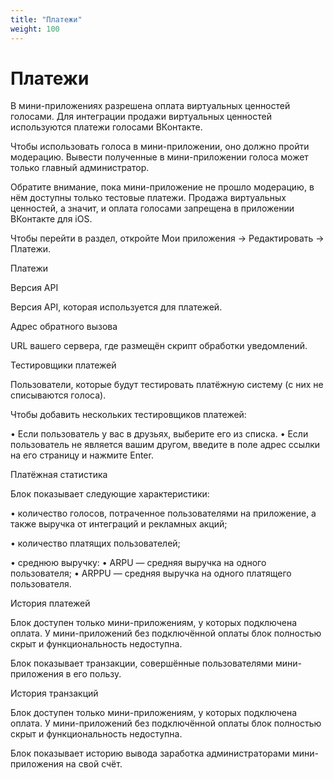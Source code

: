 ```yaml
---
title: "Платежи"
weight: 100
---
```

# Платежи

В мини-приложениях разрешена оплата виртуальных ценностей голосами.
Для интеграции продажи виртуальных ценностей используются платежи голосами ВКонтакте.

Чтобы использовать голоса в мини-приложении, оно должно пройти модерацию. Вывести полученные в мини-приложении голоса может только главный администратор.

Обратите внимание, пока мини-приложение не прошло модерацию, в нём доступны только тестовые платежи. Продажа виртуальных ценностей, а значит, и оплата голосами запрещена в приложении ВКонтакте для iOS.

Чтобы перейти в раздел, откройте Мои приложения → Редактировать → Платежи.

Платежи

Версия API

Версия API, которая используется для платежей.

Адрес обратного вызова

URL вашего сервера, где размещён скрипт обработки уведомлений.

Тестировщики платежей

Пользователи, которые будут тестировать платёжную систему (с них не списываются голоса).

Чтобы добавить нескольких тестировщиков платежей:

• Если пользователь у вас в друзьях, выберите его из списка.
• Если пользователь не является вашим другом, введите в поле адрес ссылки на его страницу и нажмите Enter.

Платёжная статистика

Блок показывает следующие характеристики:

• количество голосов, потраченное пользователями на приложение, а также выручка от интеграций и рекламных акций;

• количество платящих пользователей;

• среднюю выручку:
    • ARPU — средняя выручка на одного пользователя;
    • ARPPU — средняя выручка на одного платящего пользователя.


История платежей


Блок доступен только мини-приложениям, у которых подключена оплата. У мини-приложений без подключённой оплаты блок полностью скрыт и функциональность недоступна.



Блок  показывает транзакции, совершённые пользователями мини-приложения в его пользу.


История транзакций


Блок доступен только мини-приложениям, у которых подключена оплата. У мини-приложений без подключённой оплаты блок полностью скрыт и функциональность недоступна.



Блок показывает историю вывода заработка администраторами мини-приложения на свой счёт.